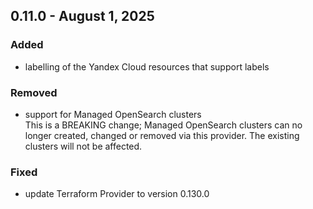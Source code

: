 ## 0.11.0 - August 1, 2025
### Added
* labelling of the Yandex Cloud resources that support labels
### Removed
* support for Managed OpenSearch clusters  
  This is a BREAKING change; Managed OpenSearch clusters can no longer created, changed or removed via this provider. The existing clusters will not be affected.
### Fixed
* update Terraform Provider to version 0.130.0
